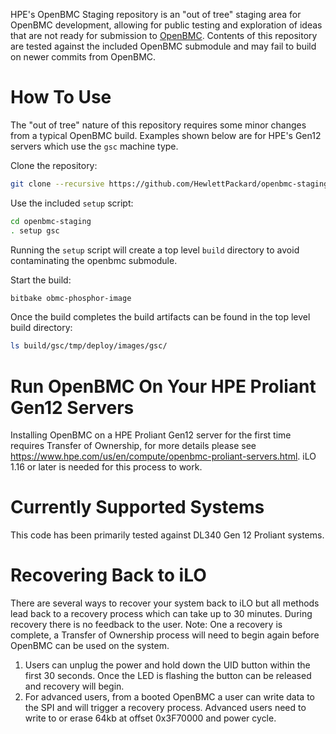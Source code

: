 HPE's OpenBMC Staging repository is an "out of tree" staging area for OpenBMC development, allowing for public testing and exploration of ideas that are not ready for submission to [OpenBMC](https://github.com/openbmc/openbmc). Contents of this repository are tested against the included OpenBMC submodule and may fail to build on newer commits from OpenBMC.

# How To Use
The "out of tree" nature of this repository requires some minor changes from a typical OpenBMC build. Examples shown below are for HPE's Gen12 servers which use the `gsc` machine type.

Clone the repository:
```bash
git clone --recursive https://github.com/HewlettPackard/openbmc-staging.git
```
Use the included `setup` script:
```bash
cd openbmc-staging
. setup gsc
```
Running the `setup` script will create a top level `build` directory to avoid contaminating the openbmc submodule.

Start the build:
```bash
bitbake obmc-phosphor-image
```
Once the build completes the build artifacts can be found in the top level build directory:
```bash
ls build/gsc/tmp/deploy/images/gsc/
```

# Run OpenBMC On Your HPE Proliant Gen12 Servers
Installing OpenBMC on a HPE Proliant Gen12 server for the first time requires Transfer of Ownership, for more details please see https://www.hpe.com/us/en/compute/openbmc-proliant-servers.html.  iLO 1.16 or later is needed for this process to work.

# Currently Supported Systems
This code has been primarily tested against DL340 Gen 12 Proliant systems.

# Recovering Back to iLO
There are several ways to recover your system back to iLO but all methods lead back to a recovery process which can take up to 30 minutes.  During recovery there is no feedback to the user.  Note: One a recovery is complete, a Transfer of Ownership process will need to begin again before OpenBMC can be used on the system.

1. Users can unplug the power and hold down the UID button within the first 30 seconds. Once the LED is flashing the button can be released and recovery will begin.
2. For advanced users, from a booted OpenBMC a user can write data to the SPI and will trigger a recovery process. Advanced users need to write to or erase 64kb at offset 0x3F70000 and power cycle.
